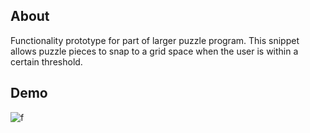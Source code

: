 ## About

Functionality prototype for part of larger puzzle program. This snippet allows puzzle pieces to snap to a grid space when the user is within a certain threshold.

## Demo

![f](https://imgur.com/nsN2Phq.png)

